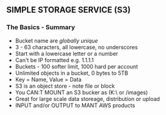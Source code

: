 ## SIMPLE STORAGE SERVICE (S3)

### The Basics - Summary

 - Bucket name are _globally unique_
 - 3 - 63 characters, all lowercase, no underscores
 - Start with a lowercase letter or a number
 - Can't be IP formatted e.g. 1.1.1.1
 - Buckets - 100 softer limit, 1000 hard per account
 - Unlimited objects in a bucket, 0 bytes to 5TB
 - Key = Name, Value = Data
 - S3 is an object store - note file or block
 - You CAN:T MOUNT an S3 bucker as (K:\ or /images)
 - Great for large scale data storeage, distribution or upload
 - INPUT and/or OUTPUT to MANT AWS products
